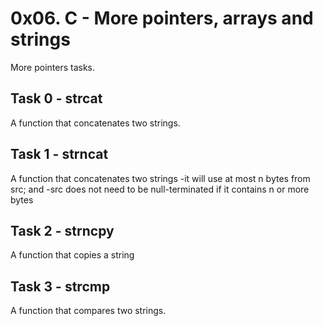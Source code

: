 # 0x06. C - More pointers, arrays and strings

More pointers tasks. 

## Task 0 - strcat
A function that concatenates two strings.

## Task 1 - strncat
A function that concatenates two strings
-it will use at most n bytes from src; and
-src does not need to be null-terminated if it contains n or more bytes

## Task 2 - strncpy
A function that copies a string

## Task 3 - strcmp
A function that compares two strings.


